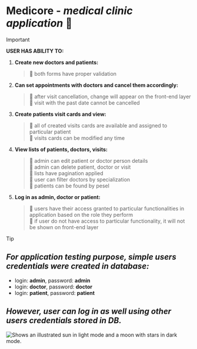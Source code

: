 # Medicore - *medical clinic application* :hospital:

> [!IMPORTANT]
**USER HAS ABILITY TO:**
1. **Create new doctors and patients:**
    > :small_blue_diamond: both forms have proper validation
2. **Can set appointments with doctors and cancel them accordingly:**
    > :small_blue_diamond: after visit cancellation, change will appear on the front-end layer<br/>
    > :small_blue_diamond: visit with the past date cannot be cancelled<br/>
3. **Create patients visit cards and view:**
    > :small_blue_diamond: all of created visits cards are available and assigned to particular patient<br/>
    > :small_blue_diamond: visits cards can be modified any time<br/>
4. **View lists of patients, doctors, visits:**
    > :small_blue_diamond: admin can edit patient or doctor person details<br/>
    > :small_blue_diamond: admin can delete patient, doctor or visit<br/>
    > :small_blue_diamond: lists have pagination applied<br/>
    > :small_blue_diamond: user can filter doctors by specialization<br/>
    > :small_blue_diamond: patients can be found by pesel<br/>
5. **Log in as admin, doctor or patient:**
    > :small_blue_diamond: users have their access granted to particular functionalities in application based on the role they perform<br/>
    > :small_blue_diamond: if user do not have access to particular functionality, it will not be shown on front-end layer<br/>

> [!TIP]
>## *For application testing purpose, simple users credentials were created in database:*
> * login: **admin**, password: **admin**
> * login: **doctor**, password: **doctor**
> * login: **patient**, password: **patient**
## *However, user can log in as well using other users credentials stored in DB.*






<picture>
  <source media="(prefers-color-scheme: dark)" srcset="https://user-images.githubusercontent.com/25423296/163456776-7f95b81a-f1ed-45f7-b7ab-8fa810d529fa.png">
  <source media="(prefers-color-scheme: light)" srcset="https://user-images.githubusercontent.com/25423296/163456779-a8556205-d0a5-45e2-ac17-42d089e3c3f8.png">
  <img alt="Shows an illustrated sun in light mode and a moon with stars in dark mode." src="https://user-images.githubusercontent.com/25423296/163456779-a8556205-d0a5-45e2-ac17-42d089e3c3f8.png">
</picture>
